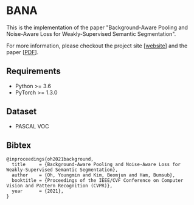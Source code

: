 # BANA

This is the implementation of the paper "Background-Aware Pooling and Noise-Aware Loss for Weakly-Supervised Semantic Segmentation".

For more information, please checkout the project site [[website](https://cvlab.yonsei.ac.kr/projects/BANA/)] and the paper [[PDF](https://arxiv.org/pdf/2104.00905.pdf)].

## Requirements
* Python >= 3.6
* PyTorch >= 1.3.0

## Dataset
* PASCAL VOC

## Bibtex
```
@inproceedings{oh2021background,
  title     = {Background-Aware Pooling and Noise-Aware Loss for Weakly-Supervised Semantic Segmentation},
  author    = {Oh, Youngmin and Kim, Beomjun and Ham, Bumsub},
  booktitle = {Proceedings of the IEEE/CVF Conference on Computer Vision and Pattern Recognition (CVPR)},
  year      = {2021},
}
```
